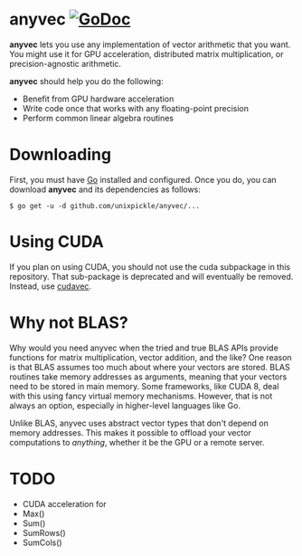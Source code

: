 # anyvec [![GoDoc](https://godoc.org/github.com/unixpickle/anyvec?status.svg)](https://godoc.org/github.com/unixpickle/anyvec)

**anyvec** lets you use any implementation of vector arithmetic that you want. You might use it for GPU acceleration, distributed matrix multiplication, or precision-agnostic arithmetic.

**anyvec** should help you do the following:

 * Benefit from GPU hardware acceleration
 * Write code once that works with any floating-point precision
 * Perform common linear algebra routines

# Downloading

First, you must have [Go](https://golang.org/doc/install) installed and configured. Once you do, you can download **anyvec** and its dependencies as follows:

```
$ go get -u -d github.com/unixpickle/anyvec/...
```

# Using CUDA

If you plan on using CUDA, you should not use the cuda subpackage in this repository. That sub-package is deprecated and will eventually be removed. Instead, use [cudavec](https://github.com/unixpickle/cudavec).

# Why not BLAS?

Why would you need anyvec when the tried and true BLAS APIs provide functions for matrix multiplication, vector addition, and the like? One reason is that BLAS assumes too much about where your vectors are stored. BLAS routines take memory addresses as arguments, meaning that your vectors need to be stored in main memory. Some frameworks, like CUDA 8, deal with this using fancy virtual memory mechanisms. However, that is not always an option, especially in higher-level languages like Go.

Unlike BLAS, anyvec uses abstract vector types that don't depend on memory addresses. This makes it possible to offload your vector computations to *anything*, whether it be the GPU or a remote server.

# TODO

 * CUDA acceleration for
  * Max()
  * Sum()
  * SumRows()
  * SumCols()

